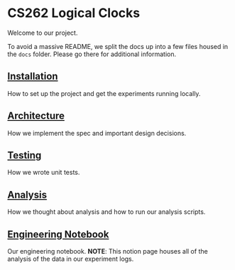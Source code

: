 # CS262 Logical Clocks

Welcome to our project.

To avoid a massive README, we split the docs up into a few files housed in the `docs` folder. Please go there for additional information.

## [Installation](docs/installation.md)

How to set up the project and get the experiments running locally.

## [Architecture](docs/architecture.md)

How we implement the spec and important design decisions.

## [Testing](docs/testing.md)

How we wrote unit tests.

## [Analysis](docs/analysis.md)

How we thought about analysis and how to run our analysis scripts.

## [Engineering Notebook](https://www.notion.so/Project-Two-6502c219418a411e8e398b93f1132cf2?pvs=4)

Our engineering notebook. **NOTE**: This notion page houses all of the analysis of the data in our experiment logs.
